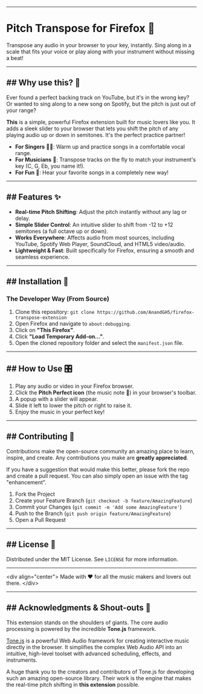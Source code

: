 
-----

# Pitch Transpose for Firefox 🎤

Transpose any audio in your browser to your key, instantly. Sing along in a scale that fits your voice or play along with your instrument without missing a beat\!

-----

## \#\# Why use this? 🤔

Ever found a perfect backing track on YouTube, but it's in the wrong key? Or wanted to sing along to a new song on Spotify, but the pitch is just out of your range?

**This** is a simple, powerful Firefox extension built for music lovers like you. It adds a sleek slider to your browser that lets you shift the pitch of any playing audio up or down in semitones. It's the perfect practice partner\!

  * **For Singers** 👩‍🎤: Warm up and practice songs in a comfortable vocal range.
  * **For Musicians** 🎸: Transpose tracks on the fly to match your instrument's key (C, G, Eb, you name it\!).
  * **For Fun** 🎉: Hear your favorite songs in a completely new way\!

-----

## \#\# Features ✨

  * **Real-time Pitch Shifting**: Adjust the pitch instantly without any lag or delay.
  * **Simple Slider Control**: An intuitive slider to shift from -12 to +12 semitones (a full octave up or down).
  * **Works Everywhere**: Affects audio from most sources, including YouTube, Spotify Web Player, SoundCloud, and HTML5 video/audio.
  * **Lightweight & Fast**: Built specifically for Firefox, ensuring a smooth and seamless experience.

-----

## \#\# Installation 🦊

### **The Developer Way (From Source)**

1.  Clone this repository: `git clone https://github.com/AnandGH5/firefox-transpose-extension`
2.  Open Firefox and navigate to `about:debugging`.
3.  Click on **"This Firefox"**.
4.  Click **"Load Temporary Add-on..."**.
5.  Open the cloned repository folder and select the `manifest.json` file.

-----

## \#\# How to Use 🎛️

1.  Play any audio or video in your Firefox browser.
2.  Click the **Pitch Perfect icon** (the music note 🎵) in your browser's toolbar.
3.  A popup with a slider will appear.
4.  Slide it left to lower the pitch or right to raise it.
5.  Enjoy the music in your perfect key\!

-----

## \#\# Contributing 🤝

Contributions make the open-source community an amazing place to learn, inspire, and create. Any contributions you make are **greatly appreciated**.

If you have a suggestion that would make this better, please fork the repo and create a pull request. You can also simply open an issue with the tag "enhancement".

1.  Fork the Project
2.  Create your Feature Branch (`git checkout -b feature/AmazingFeature`)
3.  Commit your Changes (`git commit -m 'Add some AmazingFeature'`)
4.  Push to the Branch (`git push origin feature/AmazingFeature`)
5.  Open a Pull Request

-----

## \#\# License 📜

Distributed under the MIT License. See `LICENSE` for more information.

-----

\<div align="center"\>
Made with ❤️ for all the music makers and lovers out there.
\</div\>

-----

## \#\# Acknowledgments & Shout-outs 🙏

This extension stands on the shoulders of giants. The core audio processing is powered by the incredible **Tone.js** framework.

[Tone.js](https://www.google.com/search?q=https://github.com/Tonejs/Tone.js) is a powerful Web Audio framework for creating interactive music directly in the browser. It simplifies the complex Web Audio API into an intuitive, high-level toolset with advanced scheduling, effects, and instruments.

A huge thank you to the creators and contributors of Tone.js for developing such an amazing open-source library. Their work is the engine that makes the real-time pitch shifting in **this extension** possible.

